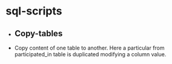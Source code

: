 # sql-scripts

* ## Copy-tables
- Copy content of one table to another. Here a particular from participated_in table is duplicated modifying a column value.
